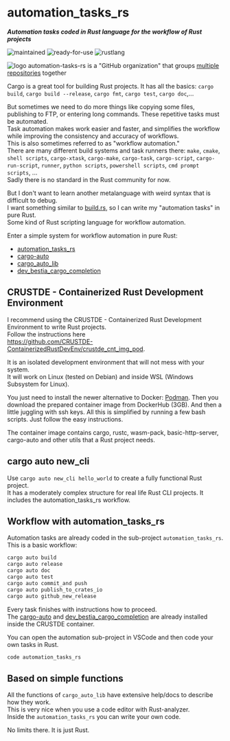 # automation_tasks_rs

***Automation tasks coded in Rust language for the workflow of Rust projects***

 ![maintained](https://img.shields.io/badge/maintained-green)
 ![ready-for-use](https://img.shields.io/badge/ready_for_use-green)
 ![rustlang](https://img.shields.io/badge/rustlang-orange)

 ![logo](https://raw.githubusercontent.com/automation-tasks-rs/cargo-auto/main/images/logo/logo_cargo_auto.svg)
 automation-tasks-rs is a "GitHub organization" that groups [multiple repositories](https://github.com/orgs/automation-tasks-rs/repositories?q=sort%3Aname-asc) together

Cargo is a great tool for building Rust projects. It has all the basics: `cargo build`, `cargo build --release`, `cargo fmt`, `cargo test`, `cargo doc`,...

But sometimes we need to do more things like copying some files, publishing to FTP, or entering long commands. These repetitive tasks must be automated.  
Task automation makes work easier and faster, and simplifies the workflow while improving the consistency and accuracy of workflows.  
This is also sometimes referred to as "workflow automation."  
There are many different build systems and task runners there: `make`, `cmake`, `shell scripts`, `cargo-xtask`, `cargo-make`, `cargo-task`, `cargo-script`, `cargo-run-script`, `runner`, `python scripts`, `powershell scripts`, `cmd prompt scripts`, ...  
Sadly there is no standard in the Rust community for now.  

But I don't want to learn another metalanguage with weird syntax that is difficult to debug.  
I want something similar to [build.rs](https://doc.rust-lang.org/cargo/reference/build-scripts.html), so I can write my "automation tasks" in pure Rust.  
Some kind of Rust scripting language for workflow automation.  
  
Enter a simple system for workflow automation in pure Rust: 

- [automation_tasks_rs](https://github.com/automation-tasks-rs/automation-tasks-rs)
- [cargo-auto](https://github.com/automation-tasks-rs/cargo-auto)
- [cargo_auto_lib](https://github.com/automation-tasks-rs/cargo_auto_lib)
- [dev_bestia_cargo_completion](https://github.com/automation-tasks-rs/dev_bestia_cargo_completion)
 

## CRUSTDE - Containerized Rust Development Environment

I recommend using the CRUSTDE - Containerized Rust Development Environment to write Rust projects.  
Follow the instructions here  
<https://github.com/CRUSTDE-ContainerizedRustDevEnv/crustde_cnt_img_pod>.  

It is an isolated development environment that will not mess with your system.  
It will work on Linux (tested on Debian) and inside WSL (Windows Subsystem for Linux).

You just need to install the newer alternative to Docker: [Podman](https://podman.io/). Then you download the prepared container image from DockerHub (3GB). And then a little juggling with ssh keys. All this is simplified by running a few bash scripts. Just follow the easy instructions.  

The container image contains cargo, rustc, wasm-pack, basic-http-server, cargo-auto and other utils that a Rust project needs.  

## cargo auto new_cli

Use `cargo auto new_cli hello_world` to create a fully functional Rust project.  
It has a moderately complex structure for real life Rust CLI projects. It includes the automation_tasks_rs workflow.

## Workflow with automation_tasks_rs

Automation tasks are already coded in the sub-project `automation_tasks_rs`. This is a basic workflow:

```bash
cargo auto build
cargo auto release
cargo auto doc
cargo auto test
cargo auto commit_and push
cargo auto publish_to_crates_io
cargo auto github_new_release
```

Every task finishes with instructions how to proceed.  
The [cargo-auto](https://github.com/automation-tasks-rs/cargo-auto) and [dev_bestia_cargo_completion](https://github.com/automation-tasks-rs/dev_bestia_cargo_completion) are already installed inside the CRUSTDE container.

You can open the automation sub-project in VSCode and then code your own tasks in Rust.

```bash
code automation_tasks_rs
```

## Based on simple functions

All the functions of `cargo_auto_lib` have extensive help/docs to describe how they work.  
This is very nice when you use a code editor with Rust-analyzer.  
Inside the `automation_tasks_rs` you can write your own code. 

No limits there. It is just Rust.  
